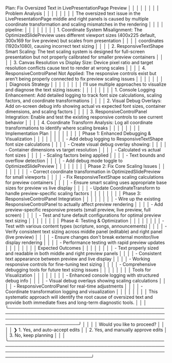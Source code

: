 Plan: Fix Oversized Text in LivePresentationPage Preview                                                                                                                   │ │
│ │                                                                                                                                                                            │ │
│ │ Problem Analysis                                                                                                                                                           │ │
│ │                                                                                                                                                                            │ │
│ │ The oversized text issue in the LivePresentationPage middle and right panels is caused by multiple coordinate transformation and scaling mismatches in the rendering       │ │
│ │ pipeline:                                                                                                                                                                  │ │
│ │                                                                                                                                                                            │ │
│ │ 1. Coordinate System Misalignment: The OptimizedSlidePreview uses different viewport sizes (400x225 default, 300x169 for live preview) but scales from presentation        │ │
│ │ coordinates (1920x1080), causing incorrect text sizing                                                                                                                     │ │
│ │ 2. ResponsiveTextShape Smart Scaling: The text scaling system is designed for full-screen presentation but not properly calibrated for smaller preview containers          │ │
│ │ 3. Canvas Resolution vs Display Size: Device pixel ratio and target resolution conflicts cause text to render at wrong scales                                              │ │
│ │ 4. ResponsiveControlPanel Not Applied: The responsive controls exist but aren't being properly connected to fix preview scaling issues                                     │ │
│ │                                                                                                                                                                            │ │
│ │ Diagnosis Strategy                                                                                                                                                         │ │
│ │                                                                                                                                                                            │ │
│ │ I'll use multiple approaches to visualize and diagnose the text sizing issues:                                                                                             │ │
│ │                                                                                                                                                                            │ │
│ │ 1. Console Logging Enhancement: Add detailed logging to track font size calculations, scaling factors, and coordinate transformations                                      │ │
│ │ 2. Visual Debug Overlays: Add on-screen debug info showing actual vs expected font sizes, container dimensions, and scaling factors                                        │ │
│ │ 3. ResponsiveControlPanel Integration: Enable and test the existing responsive controls to see current behavior                                                            │ │
│ │ 4. Coordinate Transform Analysis: Log all coordinate transformations to identify where scaling breaks                                                                      │ │
│ │                                                                                                                                                                            │ │
│ │ Implementation Plan                                                                                                                                                        │ │
│ │                                                                                                                                                                            │ │
│ │ Phase 1: Enhanced Debugging & Visualization                                                                                                                                │ │
│ │                                                                                                                                                                            │ │
│ │ - Add debug logging to ResponsiveTextShape font size calculations                                                                                                          │ │
│ │ - Create visual debug overlay showing:                                                                                                                                     │ │
│ │   - Container dimensions vs target resolution                                                                                                                              │ │
│ │   - Calculated vs actual font sizes                                                                                                                                        │ │
│ │   - Scaling factors being applied                                                                                                                                          │ │
│ │   - Text bounds and overflow detection                                                                                                                                     │ │
│ │ - Add debug mode toggle to OptimizedSlidePreview                                                                                                                           │ │
│ │                                                                                                                                                                            │ │
│ │ Phase 2: Fix Core Scaling Issues                                                                                                                                           │ │
│ │                                                                                                                                                                            │ │
│ │ - Correct coordinate transformation in OptimizedSlidePreview for small viewports                                                                                           │ │
│ │ - Fix ResponsiveTextShape scaling calculations for preview containers                                                                                                      │ │
│ │ - Ensure smart scaling uses appropriate base sizes for preview vs live display                                                                                             │ │
│ │ - Update CoordinateTransform to handle preview-specific scaling factors                                                                                                    │ │
│ │                                                                                                                                                                            │ │
│ │ Phase 3: ResponsiveControlPanel Integration                                                                                                                                │ │
│ │                                                                                                                                                                            │ │
│ │ - Wire up the existing ResponsiveControlPanel to actually affect preview rendering                                                                                         │ │
│ │ - Add preview-specific responsive presets (small preview, live preview, full screen)                                                                                       │ │
│ │ - Test and tune default configurations for optimal preview text sizing                                                                                                     │ │
│ │                                                                                                                                                                            │ │
│ │ Phase 4: Testing & Optimization                                                                                                                                            │ │
│ │                                                                                                                                                                            │ │
│ │ - Test with various content types (scripture, songs, announcements)                                                                                                        │ │
│ │ - Verify consistent text sizing across middle panel (editable) and right panel (live preview)                                                                              │ │
│ │ - Ensure changes don't break external monitor/live display rendering                                                                                                       │ │
│ │ - Performance testing with rapid preview updates                                                                                                                           │ │
│ │                                                                                                                                                                            │ │
│ │ Expected Outcomes                                                                                                                                                          │ │
│ │                                                                                                                                                                            │ │
│ │ - Text properly sized and readable in both middle and right preview panels                                                                                                 │ │
│ │ - Consistent text appearance between preview and live display                                                                                                              │ │
│ │ - Working responsive controls for fine-tuning text sizing                                                                                                                  │ │
│ │ - Comprehensive debugging tools for future text sizing issues                                                                                                              │ │
│ │                                                                                                                                                                            │ │
│ │ Tools for Visualization                                                                                                                                                    │ │
│ │                                                                                                                                                                            │ │
│ │ - Enhanced console logging with structured debug info                                                                                                                      │ │
│ │ - Visual debug overlays showing scaling calculations                                                                                                                       │ │
│ │ - ResponsiveControlPanel for real-time adjustments                                                                                                                         │ │
│ │ - Coordinate transformation logging and visualization                                                                                                                      │ │
│ │                                                                                                                                                                            │ │
│ │ This systematic approach will identify the root cause of oversized text and provide both immediate fixes and long-term diagnostic tools.                                   │ │
│ ╰────────────────────────────────────────────────────────────────────────────────────────────────────────────────────────────────────────────────────────────────────────────╯ │
│                                                                                                                                                                                │
│ Would you like to proceed?                                                                                                                                                     │
│                                                                                                                                                                                │
│ ❯ 1. Yes, and auto-accept edits                                                                                                                                                │
│   2. Yes, and manually approve edits                                                                                                                                           │
│   3. No, keep planning                                                                                                                                                         │
│                                                                                                                                                                                │
╰────────────────────────────────────────────────────────────────────────────────────────────────────────────────────────────────────────────────────────────────────────────────╯
